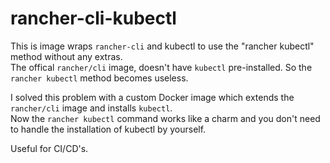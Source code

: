 # rancher-cli-kubectl
This is image wraps `rancher-cli` and kubectl to use the "rancher kubectl" method without any extras.  
The offical `rancher/cli` image, doesn't have `kubectl` pre-installed. So the `rancher kubectl` method becomes useless.

I solved this problem with a custom Docker image which extends the `rancher/cli` image and installs `kubectl`.  
Now the `rancher kubectl` command works like a charm and you don't need to handle the installation of kubectl by yourself.

Useful for CI/CD's.
 
